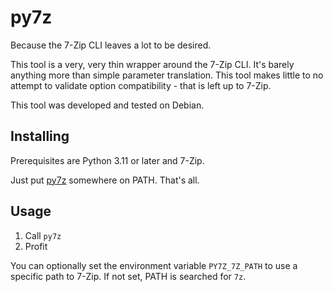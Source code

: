 # py7z

Because the 7-Zip CLI leaves a lot to be desired.

This tool is a very, very thin wrapper around the 7-Zip CLI. It's barely anything more than simple parameter translation.
This tool makes little to no attempt to validate option compatibility - that is left up to 7-Zip.

This tool was developed and tested on Debian.

## Installing

Prerequisites are Python 3.11 or later and 7-Zip.

Just put [py7z](py7z.py) somewhere on PATH. That's all.

## Usage

1. Call `py7z`
2. Profit

You can optionally set the environment variable `PY7Z_7Z_PATH` to use a specific path to 7-Zip. If not set, PATH is searched for `7z`.
